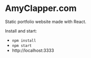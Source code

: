 # AmyClapper.com

Static portfolio website made with React.

Install and start:
- `npm install`
- `npm start`
- http://localhost:3333
